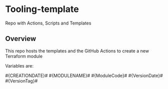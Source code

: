 # Tooling-template

Repo with Actions, Scripts and Templates

## Overview

This repo hosts the templates and the GitHub Actions to create a new Terraform module

Variables are:

#{CREATIONDATE}#
#{MODULENAME}#
#{ModuleCode}#
#{VersionDate}#
#{VersionTag}#